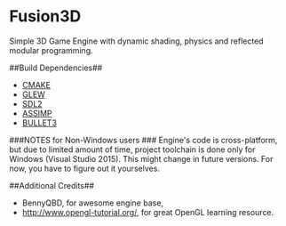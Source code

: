 Fusion3D
==

Simple 3D Game Engine with dynamic shading, physics and reflected modular programming.

##Build Dependencies##
- [CMAKE](http://www.cmake.org/)
- [GLEW](http://glew.sourceforge.net/)
- [SDL2](http://www.libsdl.org/)
- [ASSIMP](http://assimp.sourceforge.net/)
- [BULLET3](http://bulletphysics.org/)

###NOTES for Non-Windows users ###
Engine's code is cross-platform, but due to limited amount of time, project toolchain is done only for Windows (Visual Studio 2015). This might change in future versions. For now, you have to figure out it yourselves.

##Additional Credits##
- BennyQBD, for awesome engine base,
- http://www.opengl-tutorial.org/, for great OpenGL learning resource.